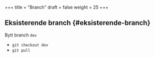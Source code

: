 +++
title = "Branch"
draft = false
weight = 25
+++

## Eksisterende branch {#eksisterende-branch}

Bytt branch `dev`

-   `git checkout dev`
-   `git pull`
